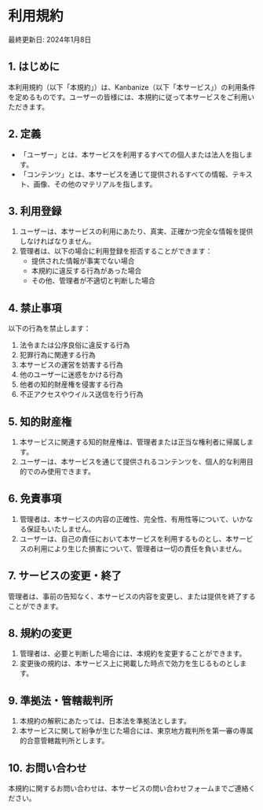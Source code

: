 # 利用規約

最終更新日: 2024年1月8日

## 1. はじめに

本利用規約（以下「本規約」）は、Kanbanize（以下「本サービス」）の利用条件を定めるものです。ユーザーの皆様には、本規約に従って本サービスをご利用いただきます。

## 2. 定義

- 「ユーザー」とは、本サービスを利用するすべての個人または法人を指します。
- 「コンテンツ」とは、本サービスを通じて提供されるすべての情報、テキスト、画像、その他のマテリアルを指します。

## 3. 利用登録

1. ユーザーは、本サービスの利用にあたり、真実、正確かつ完全な情報を提供しなければなりません。
2. 管理者は、以下の場合に利用登録を拒否することができます：
   - 提供された情報が事実でない場合
   - 本規約に違反する行為があった場合
   - その他、管理者が不適切と判断した場合

## 4. 禁止事項

以下の行為を禁止します：

1. 法令または公序良俗に違反する行為
2. 犯罪行為に関連する行為
3. 本サービスの運営を妨害する行為
4. 他のユーザーに迷惑をかける行為
5. 他者の知的財産権を侵害する行為
6. 不正アクセスやウイルス送信を行う行為

## 5. 知的財産権

1. 本サービスに関連する知的財産権は、管理者または正当な権利者に帰属します。
2. ユーザーは、本サービスを通じて提供されるコンテンツを、個人的な利用目的でのみ使用できます。

## 6. 免責事項

1. 管理者は、本サービスの内容の正確性、完全性、有用性等について、いかなる保証もいたしません。
2. ユーザーは、自己の責任において本サービスを利用するものとし、本サービスの利用により生じた損害について、管理者は一切の責任を負いません。

## 7. サービスの変更・終了

管理者は、事前の告知なく、本サービスの内容を変更し、または提供を終了することができます。

## 8. 規約の変更

1. 管理者は、必要と判断した場合には、本規約を変更することができます。
2. 変更後の規約は、本サービス上に掲載した時点で効力を生じるものとします。

## 9. 準拠法・管轄裁判所

1. 本規約の解釈にあたっては、日本法を準拠法とします。
2. 本サービスに関して紛争が生じた場合には、東京地方裁判所を第一審の専属的合意管轄裁判所とします。

## 10. お問い合わせ

本規約に関するお問い合わせは、本サービスの問い合わせフォームまでご連絡ください。 